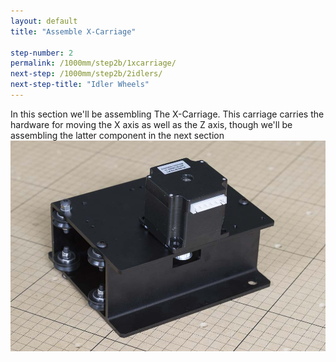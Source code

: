 ```yaml
---
layout: default
title: "Assemble X-Carriage"

step-number: 2
permalink: /1000mm/step2b/1xcarriage/
next-step: /1000mm/step2b/2idlers/
next-step-title: "Idler Wheels"
---
```


In this section we'll be assembling The X-Carriage. This carriage carries the hardware for moving the X axis as well as the Z axis, though we'll be assembling the latter component in the next section
<img src="../../step2/photo/jpfs_DSC2650.jpg">
